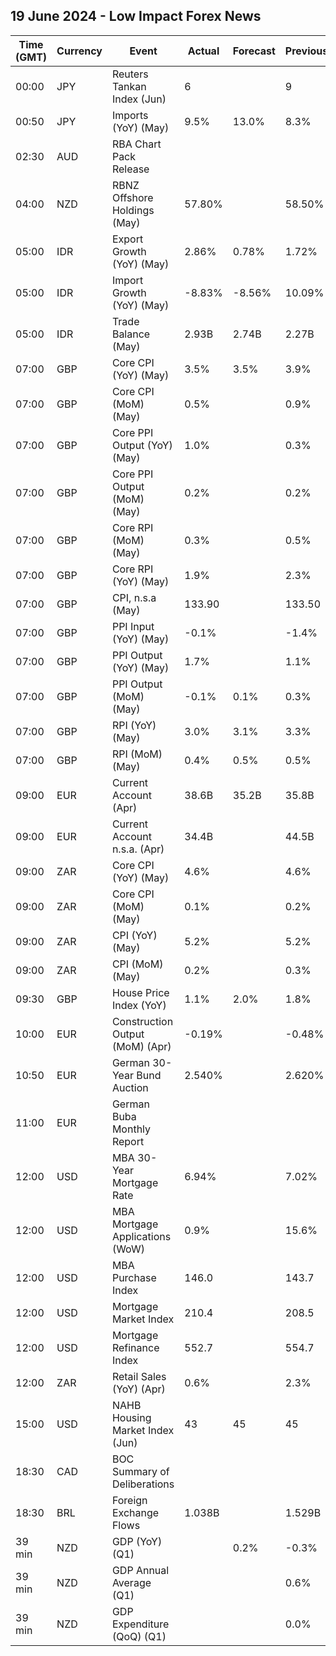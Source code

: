 ## 19 June 2024 - Low Impact Forex News

| Time (GMT) | Currency | Event | Actual | Forecast | Previous |
|------|----------|-------|--------|----------|----------|
| 00:00 | JPY | Reuters Tankan Index (Jun) | 6 |  | 9 |
| 00:50 | JPY | Imports (YoY) (May) | 9.5% | 13.0% | 8.3% |
| 02:30 | AUD | RBA Chart Pack Release |  |  |  |
| 04:00 | NZD | RBNZ Offshore Holdings (May) | 57.80% |  | 58.50% |
| 05:00 | IDR | Export Growth (YoY) (May) | 2.86% | 0.78% | 1.72% |
| 05:00 | IDR | Import Growth (YoY) (May) | -8.83% | -8.56% | 10.09% |
| 05:00 | IDR | Trade Balance (May) | 2.93B | 2.74B | 2.27B |
| 07:00 | GBP | Core CPI (YoY) (May) | 3.5% | 3.5% | 3.9% |
| 07:00 | GBP | Core CPI (MoM) (May) | 0.5% |  | 0.9% |
| 07:00 | GBP | Core PPI Output (YoY) (May) | 1.0% |  | 0.3% |
| 07:00 | GBP | Core PPI Output (MoM) (May) | 0.2% |  | 0.2% |
| 07:00 | GBP | Core RPI (MoM) (May) | 0.3% |  | 0.5% |
| 07:00 | GBP | Core RPI (YoY) (May) | 1.9% |  | 2.3% |
| 07:00 | GBP | CPI, n.s.a (May) | 133.90 |  | 133.50 |
| 07:00 | GBP | PPI Input (YoY) (May) | -0.1% |  | -1.4% |
| 07:00 | GBP | PPI Output (YoY) (May) | 1.7% |  | 1.1% |
| 07:00 | GBP | PPI Output (MoM) (May) | -0.1% | 0.1% | 0.3% |
| 07:00 | GBP | RPI (YoY) (May) | 3.0% | 3.1% | 3.3% |
| 07:00 | GBP | RPI (MoM) (May) | 0.4% | 0.5% | 0.5% |
| 09:00 | EUR | Current Account (Apr) | 38.6B | 35.2B | 35.8B |
| 09:00 | EUR | Current Account n.s.a. (Apr) | 34.4B |  | 44.5B |
| 09:00 | ZAR | Core CPI (YoY) (May) | 4.6% |  | 4.6% |
| 09:00 | ZAR | Core CPI (MoM) (May) | 0.1% |  | 0.2% |
| 09:00 | ZAR | CPI (YoY) (May) | 5.2% |  | 5.2% |
| 09:00 | ZAR | CPI (MoM) (May) | 0.2% |  | 0.3% |
| 09:30 | GBP | House Price Index (YoY) | 1.1% | 2.0% | 1.8% |
| 10:00 | EUR | Construction Output (MoM) (Apr) | -0.19% |  | -0.48% |
| 10:50 | EUR | German 30-Year Bund Auction | 2.540% |  | 2.620% |
| 11:00 | EUR | German Buba Monthly Report |  |  |  |
| 12:00 | USD | MBA 30-Year Mortgage Rate | 6.94% |  | 7.02% |
| 12:00 | USD | MBA Mortgage Applications (WoW) | 0.9% |  | 15.6% |
| 12:00 | USD | MBA Purchase Index | 146.0 |  | 143.7 |
| 12:00 | USD | Mortgage Market Index | 210.4 |  | 208.5 |
| 12:00 | USD | Mortgage Refinance Index | 552.7 |  | 554.7 |
| 12:00 | ZAR | Retail Sales (YoY) (Apr) | 0.6% |  | 2.3% |
| 15:00 | USD | NAHB Housing Market Index (Jun) | 43 | 45 | 45 |
| 18:30 | CAD | BOC Summary of Deliberations |  |  |  |
| 18:30 | BRL | Foreign Exchange Flows | 1.038B |  | 1.529B |
| 39 min | NZD | GDP (YoY) (Q1) |  | 0.2% | -0.3% |
| 39 min | NZD | GDP Annual Average (Q1) |  |  | 0.6% |
| 39 min | NZD | GDP Expenditure (QoQ) (Q1) |  |  | 0.0% |
